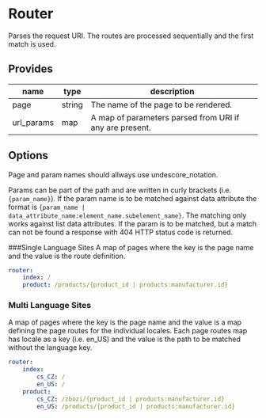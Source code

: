 # Router
Parses the request URI. The routes are processed sequentially and the first match is used.

## Provides
name           | type   | description
---------------|--------|------------
page           | string | The name of the page to be rendered.
url_params     | map    | A map of parameters parsed from URI if any are present.

## Options
Page and param names should allways use undescore_notation.

Params can be part of the path and are written in curly brackets (i.e. `{param_name}`). If the param name is to be matched against data attribute the format is `{param_name | data_attribute_name:element_name.subelement_name}`. The matching  only works against list data attributes. If the param is to be matched, but a match can not be found a response with 404 HTTP status code is returned.

###Single Language Sites
A map of pages where the key is the page name and the value is the route definition.

```yaml
router:
    index: /
    product: /products/{product_id | products:manufacturer.id}
```

### Multi Language Sites
A map of pages where the key is the page name and the value is a map defining the page routes for the individual locales. Each page routes map has locale as a key (i.e. en_US) and the value is the path to be matched without the language key.

```yaml
router:
    index:
        cs_CZ: /
        en_US: /
    product:
        cs_CZ: /zbozi/{product_id | products:manufacturer.id}
        en_US: /products/{product_id | products:manufacturer.id}
```
 
